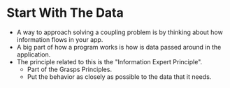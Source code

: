 # Start With The Data

* A way to approach solving a coupling problem is by thinking about how information flows in your app.
* A big part of how a program works is how is data passed around in the application.
* The principle related to this is the "Information Expert Principle".
  * Part of the Grasps Principles.
  * Put the behavior as closely as possible to the data that it needs.
